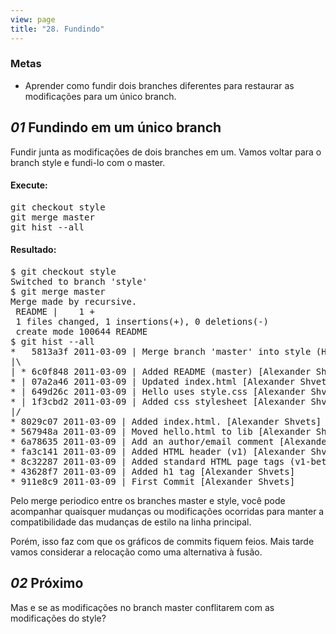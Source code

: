 ```yaml
---
view: page
title: "28. Fundindo"
---
```


<h3>Metas</h3>

<ul><li>Aprender como fundir dois branches diferentes para restaurar as modifica&ccedil;&otilde;es para um &uacute;nico branch.</li></ul>

<h2><em>01</em> Fundindo em um &uacute;nico branch</h2>

<p>Fundir junta as modifica&ccedil;&otilde;es de dois branches em um. Vamos voltar para o branch style e fundi-lo com o master.</p>

<h4 class="h4-pre">Execute:</h4>

<pre class="instructions">git checkout style
git merge master
git hist --all</pre>

<h4 class="h4-pre">Resultado:</h4>

<pre class="sample">$ git checkout style
Switched to branch 'style'
$ git merge master
Merge made by recursive.
 README |    1 +
 1 files changed, 1 insertions(+), 0 deletions(-)
 create mode 100644 README
$ git hist --all
*   5813a3f 2011-03-09 | Merge branch 'master' into style (HEAD, style) [Alexander Shvets]
|\  
| * 6c0f848 2011-03-09 | Added README (master) [Alexander Shvets]
* | 07a2a46 2011-03-09 | Updated index.html [Alexander Shvets]
* | 649d26c 2011-03-09 | Hello uses style.css [Alexander Shvets]
* | 1f3cbd2 2011-03-09 | Added css stylesheet [Alexander Shvets]
|/  
* 8029c07 2011-03-09 | Added index.html. [Alexander Shvets]
* 567948a 2011-03-09 | Moved hello.html to lib [Alexander Shvets]
* 6a78635 2011-03-09 | Add an author/email comment [Alexander Shvets]
* fa3c141 2011-03-09 | Added HTML header (v1) [Alexander Shvets]
* 8c32287 2011-03-09 | Added standard HTML page tags (v1-beta) [Alexander Shvets]
* 43628f7 2011-03-09 | Added h1 tag [Alexander Shvets]
* 911e8c9 2011-03-09 | First Commit [Alexander Shvets]</pre>

<p>Pelo merge periodico entre os branches master e style, voc&ecirc; pode acompanhar quaisquer mudan&ccedil;as ou modifica&ccedil;&otilde;es ocorridas para manter a compatibilidade das mudan&ccedil;as de estilo na linha principal.</p>

<p>Por&eacute;m, isso faz com que os gr&aacute;ficos de commits fiquem feios. Mais tarde vamos considerar a reloca&ccedil;&atilde;o como uma alternativa &agrave; fus&atilde;o.</p>

<h2><em>02</em> Pr&oacute;ximo</h2>

<p>Mas e se as modifica&ccedil;&otilde;es no branch master conflitarem com as modifica&ccedil;&otilde;es do style?</p>
